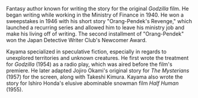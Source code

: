 <!-- Shigeru Kayama -->

Fantasy author known for writing the story for the original _Godzilla_ film. He began writing while working in the Ministry of Finance in 1940. He won a sweepstakes in 1946 with his short story "Orang-Pendek's Revenge," which launched a recurring series and allowed him to leave his ministry job and make his living off of writing. The second installment of "Orang-Pendek" won the Japan Detective Writer Club's Newcomer Award.

Kayama specialized in speculative fiction, especially in regards to unexplored territories and unknown creatures. He first wrote the treatment for _Godzilla_ (1954) as a radio play, which was aired before the film's premiere. He later adapted Jojiro Okami's original story for _The Mysterians_ (1957) for the screen, along with Takeshi Kimura. Kayama also wrote the story for Ishiro Honda's elusive abominable snowman film _Half Human_ (1955).